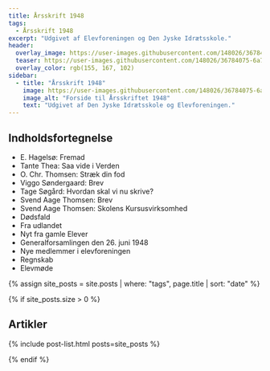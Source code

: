 ```yaml
---
title: Årsskrift 1948
tags:
  - Årsskrift 1948
excerpt: "Udgivet af Elevforeningen og Den Jyske Idrætsskole."
header:
  overlay_image: https://user-images.githubusercontent.com/148026/36784075-6a7c33e8-1c7e-11e8-9222-bdb73096d00d.png
  teaser: https://user-images.githubusercontent.com/148026/36784075-6a7c33e8-1c7e-11e8-9222-bdb73096d00d.png
  overlay_color: rgb(155, 167, 102)
sidebar:
  - title: "Årsskrift 1948"
    image: https://user-images.githubusercontent.com/148026/36784075-6a7c33e8-1c7e-11e8-9222-bdb73096d00d.png
    image_alt: "Forside til Årsskriftet 1948"
    text: "Udgivet af Den Jyske Idrætsskole og Elevforeningen."
---
```


## Indholdsfortegnelse

- E. Hagelsø: Fremad
- Tante Thea: Saa vide i Verden
- O. Chr. Thomsen: Stræk din fod
- Viggo Søndergaard: Brev
- Tage Søgård: Hvordan skal vi nu skrive?
- Svend Aage Thomsen: Brev
- Svend Aage Thomsen: Skolens Kursusvirksomhed
- Dødsfald
- Fra udlandet
- Nyt fra gamle Elever
- Generalforsamlingen den 26. juni 1948
- Nye medlemmer i elevforeningen
- Regnskab
- Elevmøde

{% assign site_posts = site.posts | where: "tags", page.title | sort: "date" %}

{% if site_posts.size > 0 %}

## Artikler

{% include post-list.html posts=site_posts %}

{% endif %}
